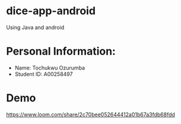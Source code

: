 # dice-app-android
Using Java and android

# Personal Information:
- Name: Tochukwu Ozurumba
- Student ID: A00258497

# Demo

https://www.loom.com/share/2c70bee052644412a01b67a3fdb68fdd
